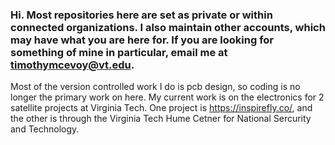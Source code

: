 ### Hi. Most repositories here are set as private or within connected organizations. I also maintain other accounts, which may have what you are here for. If you are looking for something of mine in particular, email me at timothymcevoy@vt.edu.

Most of the version controlled work I do is pcb design, so coding is no longer the primary work on here. My current work is on the electronics for 2 satellite projects at Virginia Tech. One project is https://inspirefly.co/, and the other is through the Virginia Tech Hume Cetner for National Sercurity and Technology.
<!--
**TimothyMcEvoy/TimothyMcEvoy** is a ✨ _special_ ✨ repository because its `README.md` (this file) appears on your GitHub profile.

Here are some ideas to get you started:

- 🔭 I’m currently working on ...
- 🌱 I’m currently learning ...
- 👯 I’m looking to collaborate on ...
- 🤔 I’m looking for help with ...
- 💬 Ask me about ...
- 📫 How to reach me: ...
- 😄 Pronouns: ...
- ⚡ Fun fact: ...
-->
